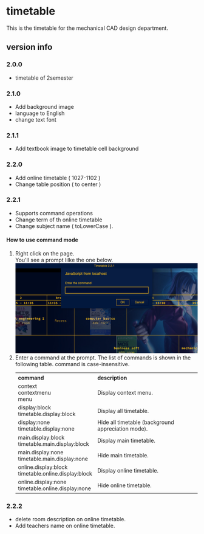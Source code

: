 # timetable

This is the timetable for the mechanical CAD design department.

## version info

### 2.0.0
<ul>
  <li>timetable of 2semester</li>
</ul>

### 2.1.0
<ul>
  <li>Add background image</li>
  <li>language to English</li>
  <li>change text font</li>
</ul>

### 2.1.1
<ul>
  <li>Add textbook image to timetable cell background</li>
</ul>

### 2.2.0
<ul>
  <li>Add online timetable ( 1027-1102 )</li>
  <li>Change table position ( to center ) </li>
</ul>

### 2.2.1
<ul>
  <li>Supports command operations</li>
  <li>Change term of th online timetable</li>
  <li>Change subject name ( toLowerCase ).
</ul>

#### How to use command mode
<ol>
  <li>
    <div>Right click on the page.</div>
    <div>You'll see a prompt lilke the one below.</div>
    <div>
      <img src="img/html/displayPrompt.png" width="500px">
    </div>
  </li>
  <li>
    <div>Enter a command at the prompt. The list of commands is shown in the following table. command is case-insensitive.</div>
    <table>
      <tr>
        <th>command</th>
        <th>description</th>
      </tr>
      <tr>
        <td>
          <div>context</div>
          <div>contextmenu</div>
          <div>menu</div>
        </td>
        <td>Display context menu.</td>
      </tr>
      <tr>
        <td>
          <div>display:block<div>
          <div>timetable.display:block</div>
        </td>
        <td>Display all timetable.</td>
      </tr>
      <tr>
        <td>
          <div>display:none<div>
          <div>timetable.display:none</div>
        </td>
        <td>Hide all timetable (background appreciation mode).</td>
      </tr>
      <tr>
        <td>
          <div>main.display:block<div>
          <div>timetable.main.display:block</div>
        </td>
        <td>Display main timetable.</td>
      </tr>
      <tr>
        <td>
          <div>main.display:none<div>
          <div>timetable.main.display:none</div>
        </td>
        <td>Hide main timetable.</td>
      </tr>
      <tr>
        <td>
          <div>online.display:block<div>
          <div>timetable.online.display:block</div>
        </td>
        <td>Display online timetable.</td>
      </tr>
      <tr>
        <td>
          <div>online.display:none<div>
          <div>timetable.online.display:none</div>
        </td>
        <td>Hide online timetable.</td>
      </tr>
    </table>
  </li>
</ol>

### 2.2.2
<ul>
  <li>delete room description on online timetable.</li>
  <li>Add teachers name on online timetable.</li>
</ul>

